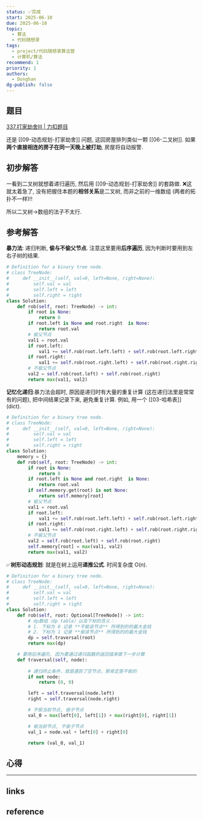 ```yaml
---
status: ✅完成
start: 2025-06-10
due: 2025-06-10
topic:
  - 算法
  - 代码随想录
tags:
  - project/代码随想录算法营
  - 计算机/算法
recommend: 1
priority: 1
authors:
  - Donghan
dg-publish: false
---
```

## 题目
[337.打家劫舍III | 力扣题目](https://leetcode.cn/problems/house-robber-iii/)

还是 [[09-动态规划-打家劫舍]] 问题, 这回房屋排列类似一颗 [[06-二叉树]]. 如果**两个直接相连的房子在同一天晚上被打劫**, 房屋将自动报警.
## 初步解答
一看到二叉树就想着递归遍历, 然后用 [[09-动态规划-打家劫舍]] 的套路做. ❌这就太着急了, 没有把握住本题的**相邻关系**是二叉树, 而非之前的一维数组 (两者的拓扑不一样)!!

所以二叉树→数组的法子不太行.
## 参考解答
**暴力法**: 递归判断, **偷与不偷父节点**. 注意这里要用**后序遍历**, 因为判断时要用到左右子树的结果.
```python
# Definition for a binary tree node.
# class TreeNode:
#     def __init__(self, val=0, left=None, right=None):
#         self.val = val
#         self.left = left
#         self.right = right
class Solution:
    def rob(self, root: TreeNode) -> int:
        if root is None:
            return 0
        if root.left is None and root.right  is None:
            return root.val
        # 偷父节点
        val1 = root.val
        if root.left:
            val1 += self.rob(root.left.left) + self.rob(root.left.right)
        if root.right:
            val1 += self.rob(root.right.left) + self.rob(root.right.right)
        # 不偷父节点
        val2 = self.rob(root.left) + self.rob(root.right)
        return max(val1, val2)
```

**记忆化递归**:暴力法会超时, 原因是递归时有大量的重复计算 (这在递归法里是常常有的问题), 把中间结果记录下来, 避免重复计算. 例如, 用一个 [[03-哈希表]] (dict).
```python
# Definition for a binary tree node.
# class TreeNode:
#     def __init__(self, val=0, left=None, right=None):
#         self.val = val
#         self.left = left
#         self.right = right
class Solution:
    memory = {}
    def rob(self, root: TreeNode) -> int:
        if root is None:
            return 0
        if root.left is None and root.right  is None:
            return root.val
        if self.memory.get(root) is not None:
            return self.memory[root]
        # 偷父节点
        val1 = root.val
        if root.left:
            val1 += self.rob(root.left.left) + self.rob(root.left.right)
        if root.right:
            val1 += self.rob(root.right.left) + self.rob(root.right.right)
        # 不偷父节点
        val2 = self.rob(root.left) + self.rob(root.right)
        self.memory[root] = max(val1, val2)
        return max(val1, val2)
```

✅**树形动态规划**: 就是在树上运用**递推公式**. 时间复杂度 O(n).
```python
# Definition for a binary tree node.
# class TreeNode:
#     def __init__(self, val=0, left=None, right=None):
#         self.val = val
#         self.left = left
#         self.right = right
class Solution:
    def rob(self, root: Optional[TreeNode]) -> int:
        # dp数组（dp table）以及下标的含义：
        # 1. 下标为 0 记录 **不偷该节点** 所得到的的最大金钱
        # 2. 下标为 1 记录 **偷该节点** 所得到的的最大金钱
        dp = self.traversal(root)
        return max(dp)

    # 要用后序遍历, 因为要通过递归函数的返回值来做下一步计算
    def traversal(self, node):
        
        # 递归终止条件，就是遇到了空节点，那肯定是不偷的
        if not node:
            return (0, 0)

        left = self.traversal(node.left)
        right = self.traversal(node.right)

        # 不偷当前节点, 偷子节点
        val_0 = max(left[0], left[1]) + max(right[0], right[1])

        # 偷当前节点, 不偷子节点
        val_1 = node.val + left[0] + right[0]

        return (val_0, val_1)
```


## 心得

---
## links


## reference
